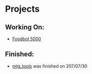 # Projects
## Working On:
* [Foodbot 5000](https://github.com/Oniwa/foodbot5000)

## Finished:
* [mtg_tools](https://github.com/Oniwa/mtg_tools) was finished on 207/07/30
